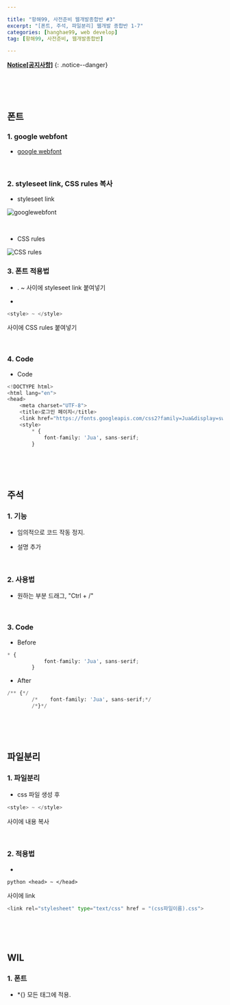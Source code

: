```yaml
--- 

title: "항해99, 사전준비 웹개발종합반 #3" 
excerpt: "[폰트, 주석, 파일분리] 웹개발 종합반 1-7" 
categories: [hanghae99, web develop] 
tag: [항해99, 사전준비, 웹개발종합반] 

---
```


**[Notice[공지사항]](https://lilclown97.github.io/categories/#notice)**
{: .notice--danger}

<br><br><br>

## 폰트

### 1. google webfont

- [google webfont](https://fonts.google.com/?subset=korean
)

<br>

### 2. styleseet link, CSS rules 복사

- styleseet link

![googlewebfont](https://user-images.githubusercontent.com/98236458/152684272-78c76da6-437f-4d0d-8e2d-7c0640d2891d.PNG)

<br>

- CSS rules

![CSS rules](https://user-images.githubusercontent.com/98236458/152684475-518fd5fa-2a6b-446a-854e-8f0ce4b9df44.PNG)

### 3. 폰트 적용법

- .<head> ~ </head> 사이에 styleseet link 붙여넣기

- 

```python
<style> ~ </style> 
``` 
사이에 CSS rules 붙여넣기

<br>

### 4. Code

- Code

```python
<!DOCTYPE html>
<html lang="en">
<head>
    <meta charset="UTF-8">
    <title>로그인 페이지</title>
    <link href="https://fonts.googleapis.com/css2?family=Jua&display=swap" rel="stylesheet">
    <style>
        * { 
            font-family: 'Jua', sans-serif;
        }
```

<br><br><br>

## 주석

### 1. 기능

- 임의적으로 코드 작동 정지.

- 설명 추가

<br>

### 2. 사용법

- 원하는 부분 드래그, "Ctrl + /"

<br>

### 3. Code

- Before

```python
* {
            font-family: 'Jua', sans-serif;
        }
```

- After

```python
/** {*/
        /*    font-family: 'Jua', sans-serif;*/
        /*}*/
```

<br><br><br>

## 파일분리

### 1. 파일분리

- css 파일 생성 후 
```python
<style> ~ </style> 
``` 
사이에 내용 복사

<br>

### 2. 적용법

- 
```
python <head> ~ </head>
``` 
사이에 link

```python
<link rel="stylesheet" type="text/css" href = "(css파일이름).css">
```

<br><br><br>

## WIL

### 1. 폰트

- *{} 모든 태그에 적용.
